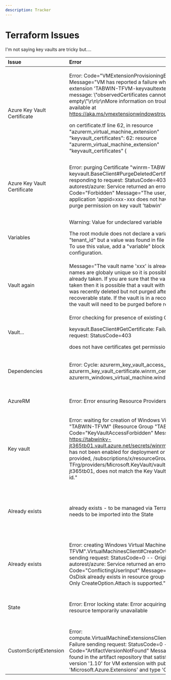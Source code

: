 ```yaml
---
description: Tracker
---
```


# Terraform Issues

I'm not saying key vaults are tricky but....

<table>
  <thead>
    <tr>
      <th style="text-align:left">Issue</th>
      <th style="text-align:left">Error</th>
      <th style="text-align:left">Resolution</th>
    </tr>
  </thead>
  <tbody>
    <tr>
      <td style="text-align:left">Azure Key Vault Certificate</td>
      <td style="text-align:left">
        <p>Error: Code=&quot;VMExtensionProvisioningError&quot; Message=&quot;VM
          has reported a failure when processing extension &apos;TABWIN-TFVM-keyvaultextension&apos;.
          Error message: \&quot;observedCertificates cannot be empty\&quot;\r\n\r\nMore
          information on troubleshooting is available at <a href="https://aka.ms/vmextensionwindowstroubleshoot">https://aka.ms/vmextensionwindowstroubleshoot</a> &quot;</p>
        <p>on certificate.tf line 62, in resource &quot;azurerm_virtual_machine_extension&quot;
          &quot;keyvault_certificates&quot;: 62: resource &quot;azurerm_virtual_machine_extension&quot;
          &quot;keyvault_certificates&quot; {</p>
      </td>
      <td style="text-align:left"><b>In progress</b>
      </td>
    </tr>
    <tr>
      <td style="text-align:left">Azure Key Vault Certificate</td>
      <td style="text-align:left">Error: purging Certificate &quot;winrm-TABWIN-cert&quot; keyvault.BaseClient#PurgeDeletedCertificate:
        Failure responding to request: StatusCode=403 -- Original Error: autorest/azure:
        Service returned an error. Status=403 Code=&quot;Forbidden&quot; Message=&quot;The
        user, group or application &apos;appid=xxx-xxx does not have certificates
        purge permission on key vault &apos;tabwin&apos;</td>
      <td style="text-align:left">
        <p><b>To be tested</b>
        </p>
        <p>certificate_permissions = [&quot;purge&quot; ]</p>
        <p></p>
        <p>didn&apos;t work I am assuming it is something to do with <a href="https://stackoverflow.com/questions/61342357/unable-to-delete-secrets-from-key-vault-with-soft-delete-enabled">Purge Protection</a>
        </p>
        <p></p>
        <p>Again No, as Purge Protection is not enabled. Only soft-delete.</p>
      </td>
    </tr>
    <tr>
      <td style="text-align:left">Variables</td>
      <td style="text-align:left">
        <p>Warning: Value for undeclared variable</p>
        <p>The root module does not declare a variable named &quot;tenant_id&quot;
          but a value was found in file &quot;terraform.tfvars&quot;. To use this
          value, add a &quot;variable&quot; block to the configuration.</p>
      </td>
      <td style="text-align:left">
        <p>Now that is a useful error message.</p>
        <p>If you want to use terraform.tfvars, the variable also has to be declared
          in the variables.tf</p>
      </td>
    </tr>
    <tr>
      <td style="text-align:left">Vault again</td>
      <td style="text-align:left">Message=&quot;The vault name &apos;xxx&apos; is already in use. Vault
        names are globaly unique so it is possible that the name is already taken.
        If you are sure that the vault name was not taken then it is possible that
        a vault with the same name was recently deleted but not purged after being
        placed in a recoverable state. If the vault is in a recoverable state then
        the vault will need to be purged before reusing the name.</td>
      <td style="text-align:left">
        <p>I had not deleted the vault in my other subscription. There need to be
          some creative vault names if they are globally unique!</p>
        <p></p>
        <p>I changed the name and it worked. Nice.</p>
      </td>
    </tr>
    <tr>
      <td style="text-align:left">Vault...</td>
      <td style="text-align:left">
        <p>Error checking for presence of existing Certificate</p>
        <p>keyvault.BaseClient#GetCertificate: Failure responding to request: StatusCode=403</p>
        <p>does not have certificates get permission on key vault</p>
      </td>
      <td style="text-align:left"></td>
    </tr>
    <tr>
      <td style="text-align:left">Dependencies</td>
      <td style="text-align:left">Error: Cycle: azurerm_key_vault_access_policy.vm, azurerm_key_vault_certificate.winrm_certificate,
        azurerm_windows_virtual_machine.windows_vm</td>
      <td style="text-align:left">
        <p><a href="https://serverfault.com/questions/1005761/what-does-error-cycle-means-in-terraform">https://serverfault.com/questions/1005761/what-does-error-cycle-means-in-terraform</a>
        </p>
        <p>I&apos;d got too many [depends on] configured</p>
      </td>
    </tr>
    <tr>
      <td style="text-align:left">AzureRM</td>
      <td style="text-align:left">Error: Error ensuring Resource Providers are registered.</td>
      <td style="text-align:left">
        <p><a href="https://registry.terraform.io/providers/hashicorp/azurerm/latest/docs/resources/resource_provider_registration">https://registry.terraform.io/providers/hashicorp/azurerm/latest/docs/resources/resource_provider_registration</a>
        </p>
        <p>I updated the registered provide to be specific to the one I was using.</p>
      </td>
    </tr>
    <tr>
      <td style="text-align:left">Key vault</td>
      <td style="text-align:left">Error: waiting for creation of Windows Virtual Machine &quot;TABWIN-TFVM&quot;
        (Resource Group &quot;TABWIN-TFrg&quot;): Code=&quot;KeyVaultAccessForbidden&quot;
        Message=&quot;Key Vault <a href="https://tabwinkv-jt365tb01.vault.azure.net/secrets/winrm-TABWIN-cert/58a87f1a91284a49a0bd6600f80a21b9">https://tabwinkv-jt365tb01.vault.azure.net/secrets/winrm-TABWIN-</a>either
        has not been enabled for deployment or the vault id provided, /subscriptions/x/resourceGroups/TABWIN-TFrg/providers/Microsoft.KeyVault/vaults/tabwinkv-jt365tb01,
        does not match the Key Vault&apos;s true resource id.&quot;</td>
      <td style="text-align:left"><code>enabled_for_deployment = true</code>
      </td>
    </tr>
    <tr>
      <td style="text-align:left">Already exists</td>
      <td style="text-align:left">already exists - to be managed via Terraform this resource needs to be
        imported into the State</td>
      <td style="text-align:left">
        <p>terraform import &lt;terraform resource name&gt;.&lt;resource label&gt;
          &lt;Azure Resource ID&gt;</p>
        <p>terraform import azurerm_resource_group.rg</p>
        <p></p>
        <p>terraform import azurerm_windows_virtual_machine.windows_vm /subscriptions/x/resourceGroups/TABWIN-TFrg/providers/Microsoft.Compute/virtualMachines/TABWIN-TFVM</p>
        <p></p>
        <p>terraform destroy</p>
      </td>
    </tr>
    <tr>
      <td style="text-align:left">Already exists</td>
      <td style="text-align:left">Error: creating Windows Virtual Machine &quot;TABWIN-TFVM&quot;.VirtualMachinesClient#CreateOrUpdate:
        Failure sending request: StatusCode=0 -- Original Error: autorest/azure:
        Service returned an error. Status= Code=&quot;ConflictingUserInput&quot;
        Message=&quot;Disk TABWIN-OsDisk already exists in resource group TABWIN-TFRG.
        Only CreateOption.Attach is supported.&quot;</td>
      <td style="text-align:left">Used Terraform import again</td>
    </tr>
    <tr>
      <td style="text-align:left">State</td>
      <td style="text-align:left">Error: Error locking state: Error acquiring the state lock: resource temporarily
        unavailable</td>
      <td style="text-align:left">
        <p>If there is no other process still running: run this command</p>
        <p><code>terraform force-unlock 9db590f1-b6fe-c5f2-2678-8804f089deba</code>
        </p>
        <p>(where the numerical id should be replace by the one mentioned in the
          error message)</p>
      </td>
    </tr>
    <tr>
      <td style="text-align:left">CustomScriptExtension</td>
      <td style="text-align:left">Error: compute.VirtualMachineExtensionsClient#CreateOrUpdate: Failure
        sending request: StatusCode=0 -- Original Error: Code=&quot;ArtifactVersionNotFound&quot;
        Message=&quot;No version found in the artifact repository that satisfies
        the requested version &apos;1.10&apos; for VM extension with publisher
        &apos;Microsoft.Azure.Extensions&apos; and type &apos;CustomScript&apos;.&quot;</td>
      <td
      style="text-align:left"></td>
    </tr>
  </tbody>
</table>

